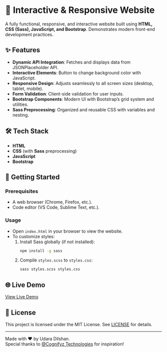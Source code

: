 # 🚀 Interactive & Responsive Website

A fully functional, responsive, and interactive website built using **HTML, CSS (Sass), JavaScript, and Bootstrap**. Demonstrates modern front-end development practices.

## ✨ Features
- **Dynamic API Integration**: Fetches and displays data from JSONPlaceholder API.
- **Interactive Elements**: Button to change background color with JavaScript.
- **Responsive Design**: Adjusts seamlessly to all screen sizes (desktop, tablet, mobile).
- **Form Validation**: Client-side validation for user inputs.
- **Bootstrap Components**: Modern UI with Bootstrap’s grid system and utilities.
- **Sass Preprocessing**: Organized and reusable CSS with variables and nesting.

## 🛠️ Tech Stack
- **HTML**
- **CSS** (with **Sass** preprocessing)
- **JavaScript**
- **Bootstrap**

## 🚀 Getting Started

### Prerequisites
- A web browser (Chrome, Firefox, etc.).
- Code editor (VS Code, Sublime Text, etc.).


### Usage
- Open `index.html` in your browser to view the website.
- To customize styles:
  1. Install Sass globally (if not installed):
     ```bash
     npm install -g sass
     ```
  2. Compile `styles.scss` to `styles.css`:
     ```bash
     sass styles.scss styles.css
     ```

## 🌐 Live Demo  
[View Live Demo](https://udara-dilshan.github.io/Project-Showcase-Interactive-Responsive-Website/)  


## 📜 License
This project is licensed under the MIT License. See [LICENSE](LICENSE) for details.

---

Made with ❤️ by Udara Dilshan.  
Special thanks to [@Cognifyz Technologies](https://www.linkedin.com/company/cognifyz-tech) for inspiration!

